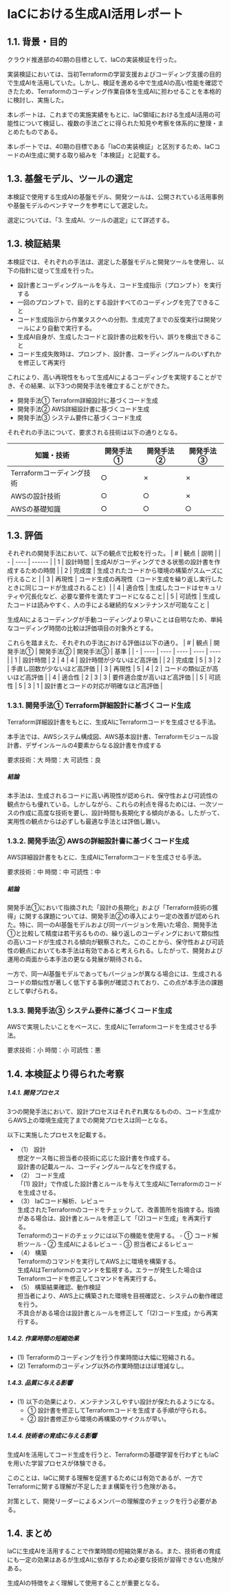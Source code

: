 # IaCにおける生成AI活用レポート

## 1.1. 背景・目的

クラウド推進部の40期の目標として、IaCの実装検証を行った。

実装検証においては、当初Terraformの学習支援およびコーディング支援の目的で生成AIを活用していた。しかし、検証を進める中で生成AIの高い性能を確認できたため、Terraformのコーディング作業自体を生成AIに担わせることを本格的に検討し、実施した。

本レポートは、これまでの実施実績をもとに、IaC領域における生成AI活用の可能性について検証し、複数の手法ごとに得られた知見や考察を体系的に整理・まとめたものである。

本レポートでは、40期の目標である「IaCの実装検証」と区別するため、IaCコードのAI生成に関する取り組みを「本検証」と記載する。


## 1.3. 基盤モデル、ツールの選定

本検証で使用する生成AIの基盤モデル、開発ツールは、公開されている活用事例や基盤モデルのベンチマークを参考にして選定した。

選定については、「3. 生成AI、ツールの選定」にて詳述する。

## 1.3. 検証結果

本検証では、それぞれの手法は、選定した基盤モデルと開発ツールを使用し、以下の指針に従って生成を行った。
- 設計書とコーディングルールを与え、コード生成指示（プロンプト）を実行する
- 一回のプロンプトで、目的とする設計すべてのコーディングを完了できること
- コード生成指示から作業タスクへの分割、生成完了までの反復実行は開発ツールにより自動で実行する。
- 生成AI自身が、生成したコードと設計書の比較を行い、誤りを検出できること
- コード生成失敗時は、プロンプト、設計書、コーディングルールのいずれかを修正して再実行

これにより、高い再現性をもって生成AIによるコーディングを実現することができ、その結果、以下3つの開発手法を確立することができた。
- 開発手法① Terraform詳細設計に基づくコード生成
- 開発手法② AWS詳細設計書に基づくコード生成
- 開発手法③ システム要件に基づくコード生成

それぞれの手法について、要求される技術は以下の通りとなる。

| 知識・技術 | 開発手法① | 開発手法② | 開発手法③ |
| --- | --- | --- | --- |
| Terraformコーディング技術 | ○ | ✗ | ✗ | 
| AWSの設計技術 | ○ | ○ | ✗ | 
| AWSの基礎知識 | ○ | ○ | ○ | 


## 1.3. 評価

それぞれの開発手法において、以下の観点で比較を行った。
| # | 観点 | 説明 |
| - | ---- | ------ |
| 1 | 設計時間 | 生成AIがコーディングできる状態の設計書を作成するための時間 |
| 2 | 完成度 | 生成されたコードから環境の構築がスムーズに行えること |
| 3 | 再現性 | コード生成の再現性（コード生成を繰り返し実行したときに同じコードが生成されること）|
| 4 | 適合性 | 生成したコードはセキュリティや冗長化など、必要な要件を満たすコードになること|
| 5 | 可読性 | 生成したコードは読みやすく、人の手による継続的なメンテナンスが可能なこと |

生成AIによるコーディングが手動コーディングより早いことは自明なため、単純なコーディング時間の比較は評価項目の対象外とする。

これらを踏まえた、それぞれの手法における評価は以下の通り。
| # | 観点 | 開発手法① | 開発手法② | 開発手法③ | 基準 |
| - | ---- | ---- | ---- | ---- | ---- |
| 1 | 設計時間 | 2 | 4 | 4 | 設計時間が少ないほど高評価 |
| 2 | 完成度 | 5 | 3 | 2 | 手直し回数が少ないほど高評価 |
| 3 | 再現性 | 5 | 4 | 2 | コードの類似正が高いほど高評価 |
| 4 | 適合性 | 2 | 3 | 3 | 要件適合度が高いほど高評価 |
| 5 | 可読性 | 5 | 3 | 1 | 設計書とコードの対応が明確なほど高評価 |


### 1.3.1. 開発手法① Terraform詳細設計に基づくコード生成

Terraform詳細設計書をもとに、生成AIにTerraformコードを生成させる手法。

本手法では、AWSシステム構成図、AWS基本設計書、Terraformモジュール設計書、デザインルールの4要素からなる設計書を作成する

要求技術：大
時間：大
可読性：良

##### 結論
本手法は、生成されるコードに高い再現性が認められ、保守性および可読性の観点からも優れている。しかしながら、これらの利点を得るためには、一次ソースの作成に高度な技術を要し、設計時間も長期化する傾向がある。したがって、実用性の観点からは必ずしも最適な手法とは評価し難い。

### 1.3.2. 開発手法② AWSの詳細設計書に基づくコード生成
AWS詳細設計書をもとに、生成AIにTerraformコードを生成させる手法。

要求技術：中
時間：中
可読性：中

##### 結論
開発手法①において指摘された「設計の長期化」および「Terraform技術の獲得」に関する課題については、開発手法②の導入により一定の改善が認められた。特に、同一のAI基盤モデルおよび同一バージョンを用いた場合、開発手法①と比較して精度は若干劣るものの、繰り返しのコーディングにおいて類似性の高いコードが生成される傾向が観察された。このことから、保守性および可読性の観点においても本手法は有効であると考えられる。したがって、開発および運用の両面から本手法の更なる発展が期待される。

一方で、同一AI基盤モデルであってもバージョンが異なる場合には、生成されるコードの類似性が著しく低下する事例が確認されており、この点が本手法の課題として挙げられる。

### 1.3.3. 開発手法③ システム要件に基づくコード生成
AWSで実現したいことをベースに、生成AIにTerraformコードを生成させる手法。

要求技術：小
時間：小
可読性：悪


## 1.4. 本検証より得られた考察

##### 1.4.1. 開発プロセス

3つの開発手法において、設計プロセスはそれぞれ異なるものの、コード生成からAWS上の環境生成完了までの開発プロセスは同一となる。

以下に実施したプロセスを記載する。

- （1） 設計  
       想定ケース毎に担当者の技術に応じた設計書を作成する。  
       設計書の記載ルール、コーディングルールなどを作成する。
- （2） コード生成  
       「(1) 設計」で作成した設計書とルールを与えて生成AIにTerraformのコードを生成させる。  
- （3） IaCコード解析、レビュー  
        生成されたTerraformのコードをチェックして、改善箇所を指摘する。指摘がある場合は、設計書とルールを修正して「(2)コード生成」を再実行する。  
        Terraformのコードのチェックには以下の機能を使用する。
        - ① コード解析ツール
        - ② 生成AIによるレビュー
        - ③ 担当者によるレビュー
- （4） 構築  
       Terraformのコマンドを実行してAWS上に環境を構築する。  
       生成AIはTerraformのコマンドを監視する。エラーが発生した場合はTerraformコードを修正してコマンドを再実行する。
- （5） 構築結果確認、動作検証  
       担当者により、AWS上に構築された環境を目視確認と、システムの動作確認を行う。  
       不具合がある場合は設計書とルールを修正して「(2)コード生成」から再実行する。  


##### 1.4.2. 作業時間の短縮効果

- (1) Terraformのコーディングを行う作業時間は大幅に短縮される。
- (2) Terraformのコーディング以外の作業時間はほぼ増減なし。

##### 1.4.3. 品質に与える影響

- (1) 以下の効果により、メンテナンスしやすい設計が保たれるようになる。
    - ① 設計書を修正してTerraformコードを生成する手順が守られる。
    - ② 設計書修正から環境の再構築のサイクルが早い。

##### 1.4.4. 技術者の育成に与える影響

生成AIを活用してコード生成を行うと、Terraformの基礎学習を行わずともIaCを用いた学習プロセスが体験できる。

このことは、IaCに関する理解を促進するためには有効であるが、一方でTerraformに関する理解が不足したまま構築を行う危険がある。

対策として、開発リーダーによるメンバーの理解度のチェックを行う必要がある。

## 1.4. まとめ

IaCに生成AIを活用することで作業時間の短縮効果がある。また、技術者の育成にも一定の効果はあるが生成AIに依存するため必要な技術が習得できない危険がある。

生成AIの特徴をよく理解して使用することが重要となる。